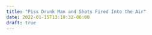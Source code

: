 ```yaml
---
title: "Piss Drunk Man and Shots Fired Into the Air"
date: 2022-01-15T13:19:32-06:00
draft: true
---
```


